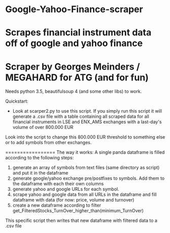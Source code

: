 # Google-Yahoo-Finance-scraper
Scrapes financial instrument data off of google and yahoo finance
===
Scraper by Georges Meinders / MEGAHARD for ATG (and for fun)
===

Needs python 3.5, beautifulsoup 4 (and some other libs) to work. 

Quickstart: 

- Look at scarper2.py to use this script. If you simply run this script it will generate a .csv file with a table containing 
all scraped data for all financial instruments in LSE and ENX_AMS exchanges with a last-day's volume of over 800.000 EUR

Look into the script to change this 800.000 EUR threshold to something else or to add symbols from other exchanges. 

=================
The way it works: 
A single panda dataframe is filled according to the following steps:
1. generate an array of symbols from text files (same directory as script) and put it in the dataframe
2. generate google/yahoo exchange pre/postfixes to symbols. Add them to the dataframe with each their own columns
3. generate yahoo and google URLs for each symbol.
4. scrape yahoo and google data from all URLs in the dataframe and fill dataframe with data (for now: price, volume and turnover)
5. create a new dataframe according to filter get_FilteredStocks_TurnOver_higher_than(minimum_TurnOver)

This specific script then writes that new dataframe with filtered data to a .csv file

